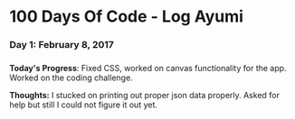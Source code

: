 # 100 Days Of Code - Log  Ayumi 

### Day 1: February 8, 2017 
##### 

**Today's Progress**: Fixed CSS, worked on canvas functionality for the app.  Worked on the coding challenge. 

**Thoughts:** I stucked on printing out proper json data properly. Asked for help but still I could not figure it out yet.

